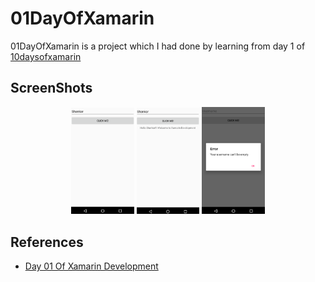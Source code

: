 # 01DayOfXamarin
01DayOfXamarin is a  project which I had done by learning from day 1 of  [10daysofxamarin](https://10daysofxamarin.blog)

## ScreenShots 

<p align="center">
<img src="https://github.com/shankarmadeshvaran/10DaysOfXamarin/blob/master/Day01OfXamarin/ScreenShots/Screen1.png" width="20%" height="25%"/>
<img src="https://github.com/shankarmadeshvaran/10DaysOfXamarin/blob/master/Day01OfXamarin/ScreenShots/Screen2.png" width="20%" height="25%"/>
<img src="https://github.com/shankarmadeshvaran/10DaysOfXamarin/blob/master/Day01OfXamarin/ScreenShots/Screen3.png" width="20%" height="25%"/>
</p>

## References
- [Day 01 Of Xamarin Development](https://10daysofxamarin.blog/2019/03/07/day-1/)
